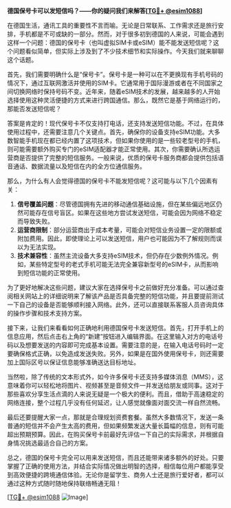 **德国保号卡可以发短信吗？——你的疑问我们来解答[[TG💪+ @esim1088](https://t.me/s/esim1088)]**

在德国生活，通讯工具的重要性不言而喻。无论是日常联系、工作需求还是旅行安排，手机都是不可或缺的一部分。然而，对于很多初到德国的人来说，可能会遇到这样一个问题：德国的保号卡（也叫虚拟SIM卡或eSIM）能不能发送短信呢？这个问题看似简单，但实际上涉及到了不少技术细节和实际操作。今天我们就来聊聊这个话题。

首先，我们需要明确什么是“保号卡”。保号卡是一种可以在不更换现有手机号码的情况下，通过互联网激活并使用的SIM卡。它通常用于国际漫游或者在不同国家之间切换网络时保持号码不变。近年来，随着eSIM技术的发展，越来越多的人开始选择使用这种灵活便捷的方式来进行跨国通信。那么，既然它是基于网络运行的，那能否发送短信呢？

答案是肯定的！现代保号卡不仅支持打电话，还支持发送短信功能。不过，在具体使用过程中，还需要注意几个关键点。首先，确保你的设备支持eSIM功能。大多数智能手机现在都已经内置了这项技术，但如果你使用的是一些较老型号的手机，则可能需要额外购买专门的eSIM适配器才能正常使用。其次，你需要确认所选运营商是否提供了完整的短信服务。一般来说，优质的保号卡服务商都会提供包括语音通话、数据流量以及短信在内的全方位通信服务。

那么，为什么有人会觉得德国的保号卡不能发短信呢？这可能与以下几个因素有关：

1. **信号覆盖问题**：尽管德国拥有先进的移动通信基础设施，但在某些偏远地区仍然可能存在信号盲区。如果在这些地方尝试发送短信，可能会因为网络不稳定而导致失败。
2. **运营商限制**：部分运营商出于成本考量，可能会对短信业务设置一定的限额或附加费用。因此，即使理论上可以发送短信，用户也可能因为不了解规则而误以为无法实现。
3. **技术兼容性**：虽然主流设备大多支持eSIM技术，但仍存在少数例外情况。例如，某些特定型号的老式手机可能无法完全兼容新型号的eSIM卡，从而影响到短信功能的正常使用。

为了更好地解决这些问题，建议大家在选择保号卡之前做好充分准备。可以通过查阅相关网站上的详细说明来了解该产品是否具备完整的短信功能，并且要提前测试一下自己的设备是否能够顺利接入网络。此外，还可以直接联系客服人员咨询具体的操作步骤和技术支持方案。

接下来，让我们来看看如何正确地利用德国保号卡发送短信。首先，打开手机上的信息应用，然后点击右上角的“新建”按钮进入编辑界面。在这里输入对方的电话号码以及想要发送的内容即可完成基本设置。需要注意的是，在输入电话号码时一定要确保格式正确，以免造成发送失败。另外，如果是在国外使用保号卡，则还需要加上国际区号以保证信息能够准确送达目标地址。

当然啦，除了传统的文本形式外，如今许多保号卡还支持多媒体消息（MMS），这意味着你可以轻松地将图片、视频甚至是音频文件一并发送给朋友或同事。这对于那些喜欢分享生活点滴的人来说无疑是一个极大的便利。而且，借助于高速稳定的网络连接，整个过程几乎没有任何延迟，让人感觉就像面对面交流一样自然流畅。

最后还要提醒大家一点，那就是合理规划资费套餐。虽然大多数情况下，发送一条普通的短信并不会产生太高的费用，但如果频繁发送大量长篇幅的信息，则有可能超出预期预算。因此，在购买保号卡前最好先评估一下自己的实际需求，并根据自身情况挑选最适合自己的方案。

总之，德国的保号卡完全可以用来发送短信，而且还能带来诸多额外的好处。只要掌握了正确的使用方法，并结合实际情况做出明智的选择，相信每位用户都能享受到高效便捷的跨境通信体验。无论你是留学生、商务人士还是旅行爱好者，都可以通过这种方式随时随地保持联络畅通无阻！

[[TG💪+ @esim1088](https://t.me/s/esim1088) ![Image](https://i.postimg.cc/4NQfJmqS/Snipaste-2025-05-13-00-14-12.png)]